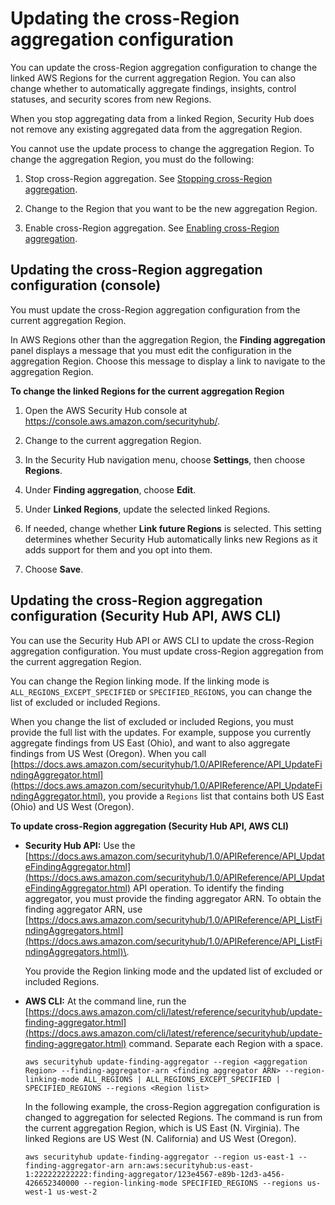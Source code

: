 # Updating the cross\-Region aggregation configuration<a name="finding-aggregation-update"></a>

You can update the cross\-Region aggregation configuration to change the linked AWS Regions for the current aggregation Region\. You can also change whether to automatically aggregate findings, insights, control statuses, and security scores from new Regions\.

When you stop aggregating data from a linked Region, Security Hub does not remove any existing aggregated data from the aggregation Region\.

You cannot use the update process to change the aggregation Region\. To change the aggregation Region, you must do the following:

1. Stop cross\-Region aggregation\. See [Stopping cross\-Region aggregation](finding-aggregation-stop.md)\.

1. Change to the Region that you want to be the new aggregation Region\.

1. Enable cross\-Region aggregation\. See [Enabling cross\-Region aggregation](finding-aggregation-enable.md)\.

## Updating the cross\-Region aggregation configuration \(console\)<a name="finding-aggregation-update-console"></a>

You must update the cross\-Region aggregation configuration from the current aggregation Region\.

In AWS Regions other than the aggregation Region, the **Finding aggregation** panel displays a message that you must edit the configuration in the aggregation Region\. Choose this message to display a link to navigate to the aggregation Region\.

**To change the linked Regions for the current aggregation Region**

1. Open the AWS Security Hub console at [https://console\.aws\.amazon\.com/securityhub/](https://console.aws.amazon.com/securityhub/)\.

1. Change to the current aggregation Region\.

1. In the Security Hub navigation menu, choose **Settings**, then choose **Regions**\.

1. Under **Finding aggregation**, choose **Edit**\.

1. Under **Linked Regions**, update the selected linked Regions\.

1. If needed, change whether **Link future Regions** is selected\. This setting determines whether Security Hub automatically links new Regions as it adds support for them and you opt into them\.

1.  Choose **Save**\.

## Updating the cross\-Region aggregation configuration \(Security Hub API, AWS CLI\)<a name="finding-aggregation-update-api"></a>

You can use the Security Hub API or AWS CLI to update the cross\-Region aggregation configuration\. You must update cross\-Region aggregation from the current aggregation Region\.

You can change the Region linking mode\. If the linking mode is `ALL_REGIONS_EXCEPT_SPECIFIED` or `SPECIFIED_REGIONS`, you can change the list of excluded or included Regions\.

When you change the list of excluded or included Regions, you must provide the full list with the updates\. For example, suppose you currently aggregate findings from US East \(Ohio\), and want to also aggregate findings from US West \(Oregon\)\. When you call [https://docs.aws.amazon.com/securityhub/1.0/APIReference/API_UpdateFindingAggregator.html](https://docs.aws.amazon.com/securityhub/1.0/APIReference/API_UpdateFindingAggregator.html), you provide a `Regions` list that contains both US East \(Ohio\) and US West \(Oregon\)\.

**To update cross\-Region aggregation \(Security Hub API, AWS CLI\)**
+ **Security Hub API:** Use the [https://docs.aws.amazon.com/securityhub/1.0/APIReference/API_UpdateFindingAggregator.html](https://docs.aws.amazon.com/securityhub/1.0/APIReference/API_UpdateFindingAggregator.html) API operation\. To identify the finding aggregator, you must provide the finding aggregator ARN\. To obtain the finding aggregator ARN, use [https://docs.aws.amazon.com/securityhub/1.0/APIReference/API_ListFindingAggregators.html](https://docs.aws.amazon.com/securityhub/1.0/APIReference/API_ListFindingAggregators.html)\.

  You provide the Region linking mode and the updated list of excluded or included Regions\.
+ **AWS CLI:** At the command line, run the [https://docs.aws.amazon.com/cli/latest/reference/securityhub/update-finding-aggregator.html](https://docs.aws.amazon.com/cli/latest/reference/securityhub/update-finding-aggregator.html) command\. Separate each Region with a space\.

  ```
  aws securityhub update-finding-aggregator --region <aggregation Region> --finding-aggregator-arn <finding aggregator ARN> --region-linking-mode ALL_REGIONS | ALL_REGIONS_EXCEPT_SPECIFIED | SPECIFIED_REGIONS --regions <Region list>
  ```

  In the following example, the cross\-Region aggregation configuration is changed to aggregation for selected Regions\. The command is run from the current aggregation Region, which is US East \(N\. Virginia\)\. The linked Regions are US West \(N\. California\) and US West \(Oregon\)\.

  ```
  aws securityhub update-finding-aggregator --region us-east-1 --finding-aggregator-arn arn:aws:securityhub:us-east-1:222222222222:finding-aggregator/123e4567-e89b-12d3-a456-426652340000 --region-linking-mode SPECIFIED_REGIONS --regions us-west-1 us-west-2
  ```
